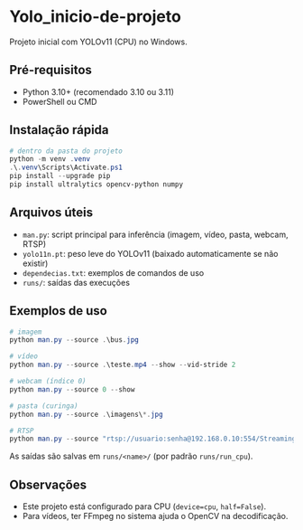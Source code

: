 # Yolo_inicio-de-projeto

Projeto inicial com YOLOv11 (CPU) no Windows.

## Pré-requisitos
- Python 3.10+ (recomendado 3.10 ou 3.11)
- PowerShell ou CMD

## Instalação rápida
```powershell
# dentro da pasta do projeto
python -m venv .venv
.\.venv\Scripts\Activate.ps1
pip install --upgrade pip
pip install ultralytics opencv-python numpy
```

## Arquivos úteis
- `man.py`: script principal para inferência (imagem, vídeo, pasta, webcam, RTSP)
- `yolo11n.pt`: peso leve do YOLOv11 (baixado automaticamente se não existir)
- `dependecias.txt`: exemplos de comandos de uso
- `runs/`: saídas das execuções

## Exemplos de uso
```powershell
# imagem
python man.py --source .\bus.jpg

# vídeo
python man.py --source .\teste.mp4 --show --vid-stride 2

# webcam (índice 0)
python man.py --source 0 --show

# pasta (curinga)
python man.py --source .\imagens\*.jpg

# RTSP
python man.py --source "rtsp://usuario:senha@192.168.0.10:554/Streaming/Channels/101"
```

As saídas são salvas em `runs/<name>/` (por padrão `runs/run_cpu`).

## Observações
- Este projeto está configurado para CPU (`device=cpu`, `half=False`).
- Para vídeos, ter FFmpeg no sistema ajuda o OpenCV na decodificação.